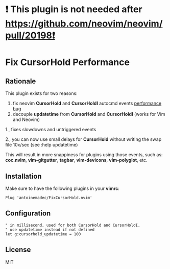 # **❗ This plugin is not needed after https://github.com/neovim/neovim/pull/20198❗**

Fix CursorHold Performance
=================================

Rationale
---------

This plugin exists for two reasons:
  1. fix neovim **CursorHold** and **CursorHoldI** autocmd events [performance bug][issue]
  2. decouple **updatetime** from **CursorHold** and **CursorHoldI** (works for Vim and Neovim)

1., fixes slowdowns and untriggered events

2., you can now use small delays for **CursorHold** without writing the swap file 10x/sec (see :help updatetime)

This will result in more snappiness for plugins using those events, such as:
**coc.nvim**, **vim-gitgutter**, **tagbar**, **vim-devicons**, **vim-polyglot**, etc.

Installation
---------

Make sure to have the following plugins in your **vimrc**:
```vim
Plug 'antoinemadec/FixCursorHold.nvim'
```
Configuration
---------

```vim
" in millisecond, used for both CursorHold and CursorHoldI,
" use updatetime instead if not defined
let g:cursorhold_updatetime = 100
```

License
-------

MIT

[issue]: https://github.com/neovim/neovim/issues/12587
